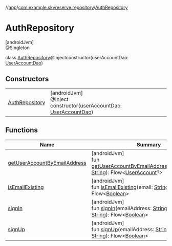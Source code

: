 //[app](../../../index.md)/[com.example.skyreserve.repository](../index.md)/[AuthRepository](index.md)

# AuthRepository

[androidJvm]\
@Singleton

class [AuthRepository](index.md)@Injectconstructor(userAccountDao: [UserAccountDao](../../com.example.skyreserve.database.room.dao/-user-account-dao/index.md))

## Constructors

| | |
|---|---|
| [AuthRepository](-auth-repository.md) | [androidJvm]<br>@Inject<br>constructor(userAccountDao: [UserAccountDao](../../com.example.skyreserve.database.room.dao/-user-account-dao/index.md)) |

## Functions

| Name | Summary |
|---|---|
| [getUserAccountByEmailAddress](get-user-account-by-email-address.md) | [androidJvm]<br>fun [getUserAccountByEmailAddress](get-user-account-by-email-address.md)(emailAddress: [String](https://kotlinlang.org/api/latest/jvm/stdlib/kotlin/-string/index.html)): Flow&lt;[UserAccount](../../com.example.skyreserve.database.room.entity/-user-account/index.md)?&gt; |
| [isEmailExisting](is-email-existing.md) | [androidJvm]<br>fun [isEmailExisting](is-email-existing.md)(email: [String](https://kotlinlang.org/api/latest/jvm/stdlib/kotlin/-string/index.html)): Flow&lt;[Boolean](https://kotlinlang.org/api/latest/jvm/stdlib/kotlin/-boolean/index.html)&gt; |
| [signIn](sign-in.md) | [androidJvm]<br>fun [signIn](sign-in.md)(emailAddress: [String](https://kotlinlang.org/api/latest/jvm/stdlib/kotlin/-string/index.html), password: [String](https://kotlinlang.org/api/latest/jvm/stdlib/kotlin/-string/index.html)): Flow&lt;[Boolean](https://kotlinlang.org/api/latest/jvm/stdlib/kotlin/-boolean/index.html)&gt; |
| [signUp](sign-up.md) | [androidJvm]<br>fun [signUp](sign-up.md)(emailAddress: [String](https://kotlinlang.org/api/latest/jvm/stdlib/kotlin/-string/index.html), password: [String](https://kotlinlang.org/api/latest/jvm/stdlib/kotlin/-string/index.html)): Flow&lt;[Boolean](https://kotlinlang.org/api/latest/jvm/stdlib/kotlin/-boolean/index.html)&gt; |
